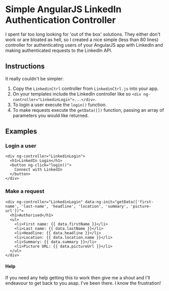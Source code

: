 # Simple AngularJS LinkedIn Authentication Controller

I spent far too long looking for 'out of the box' solutions. They either don't work or are bloated as hell, so I created a nice simple (less than 80 lines) controller for authenticating users of your AngularJS app with LinkedIn and making authenticated requests to the LinkedIn API.

## Instructions
It really couldn't be simpler:

1. Copy the `LinkedinCtrl` controller from `LinkedinCtrl.js` into your app.
2. On your templates include the LinkedIn controller like so `<div ng-controller="LinkedinLogin">...</div>`.
3. To login a user execute the `login()` function.
4. To make requests execute the `getData([])` function, passing an array of parameters you would like returned.

## Examples

### Login a user
    <div ng-controller="LinkedinLogin">
      <h1>LinkedIn Login</h1>
      <button ng-click="login()">
        Connect with LinkedIn
      </button>
    </div>

### Make a request
    <div ng-controller="LinkedinLogin" data-ng-init="getData(['first-name', 'last-name', 'headline', 'location', 'summary', 'picture-url'])">
      <h1>Authorised</h1>
      <ul>
        <li>First name: {{ data.firstName }}</li>
        <li>Last name: {{ data.lastName }}</li>
        <li>Headline: {{ data.headline }}</li>
        <li>Location: {{ data.location.name }}</li>
        <li>Summary: {{ data.summary }}</li>
        <li>Picture URL: {{ data.pictureUrl }}</li>
      </ul>
    </div>


#### Help
If you need any help getting this to work then give me a shout and I'll endeavour to get back to you asap. I've been there. I know the frustration!
